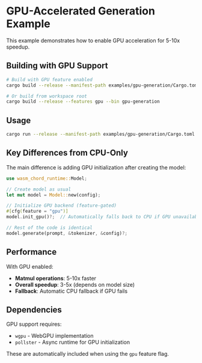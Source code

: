 # GPU-Accelerated Generation Example

This example demonstrates how to enable GPU acceleration for 5-10x speedup.

## Building with GPU Support

```bash
# Build with GPU feature enabled
cargo build --release --manifest-path examples/gpu-generation/Cargo.toml

# Or build from workspace root
cargo build --release --features gpu --bin gpu-generation
```

## Usage

```bash
cargo run --release --manifest-path examples/gpu-generation/Cargo.toml path/to/model.gguf
```

## Key Differences from CPU-Only

The main difference is adding GPU initialization after creating the model:

```rust
use wasm_chord_runtime::Model;

// Create model as usual
let mut model = Model::new(config);

// Initialize GPU backend (feature-gated)
#[cfg(feature = "gpu")]
model.init_gpu()?;  // Automatically falls back to CPU if GPU unavailable

// Rest of the code is identical
model.generate(prompt, &tokenizer, &config)?;
```

## Performance

With GPU enabled:
- **Matmul operations**: 5-10x faster
- **Overall speedup**: 3-5x (depends on model size)
- **Fallback**: Automatic CPU fallback if GPU fails

## Dependencies

GPU support requires:
- `wgpu` - WebGPU implementation
- `pollster` - Async runtime for GPU initialization

These are automatically included when using the `gpu` feature flag.
